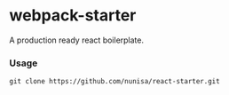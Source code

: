 # webpack-starter #
A production ready react boilerplate.

### Usage ###
    git clone https://github.com/nunisa/react-starter.git

